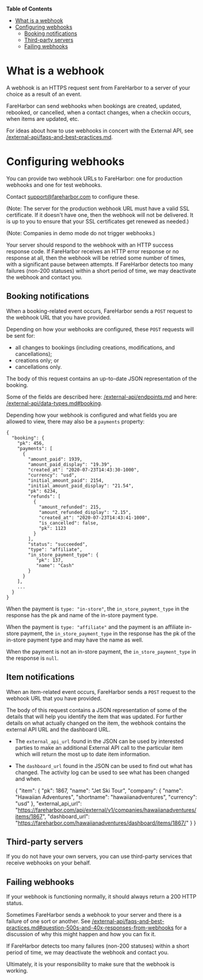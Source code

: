 **Table of Contents**

- [What is a webhook](#what-is-a-webhook)
- [Configuring webhooks](#configuring-webhooks)
    - [Booking notifications](#booking-notifications)
    - [Third-party servers](#third-party-servers)
    - [Failing webhooks](#failing-webhooks)

# What is a webhook

A webhook is an HTTPS request sent from FareHarbor to a server of your
choice as a result of an event.

FareHarbor can send webhooks when bookings are created, updated,
rebooked, or cancelled, when a contact changes, when a checkin occurs,
when items are updated,
etc.

For ideas about how to use webhooks in concert with the External API,
see [/external-api/faqs-and-best-practices.md](/external-api/faqs-and-best-practices.md).

# Configuring webhooks

You can provide two webhook URLs to FareHarbor: one for production
webhooks and one for test webhooks.

Contact <support@fareharbor.com> to configure these.

(Note: The server for the production webhook URL must have a valid SSL
certificate. If it doesn't have one, then the webhook will not be
delivered. It is up to you to ensure that your SSL certificates get
renewed as needed.)

(Note: Companies in demo mode do not trigger webhooks.)

Your server should respond to the webhook with an HTTP success
response code. If FareHarbor receives an HTTP error response or no
response at all, then the webhook will be retried some number of
times, with a significant pause between attempts. If FareHarbor detects
too many failures (non-200 statuses) within a short period of time, we
may deactivate the webhook and contact you.

## Booking notifications

When a booking-related event occurs, FareHarbor sends a `POST` request to
the webhook URL that you have provided.

Depending on how your webhooks are configured, these `POST` requests will be sent for:

* all changes to bookings (including creations, modifications, and cancellations);
* creations only; or
* cancellations only.

The body of this request contains an up-to-date JSON representation of
the booking.

Some of the fields are described here: [/external-api/endpoints.md](/external-api/endpoints.md) and
here: [/external-api/data-types.md#booking](/external-api/data-types.md#booking).

Depending how your webhook is configured and what fields you are
allowed to view, there may also be a `payments` property:

    {
      "booking": {
        "pk": 456,
        "payments": [
          {
            "amount_paid": 1939,
            "amount_paid_display": "19.39",
            "created_at": "2020-07-23T14:43:30-1000",
            "currency": "usd",
            "initial_amount_paid": 2154,
            "initial_amount_paid_display": "21.54",
            "pk": 6234,
            "refunds": [
              {
                "amount_refunded": 215,
                "amount_refunded_display": "2.15",
                "created_at": "2020-07-23T14:43:41-1000",
                "is_cancelled": false,
                "pk": 1123
              }
            ],
            "status": "succeeded",
            "type": "affiliate",
            "in_store_payment_type": {
               "pk": 137,
               "name": "Cash"
            }
          }
        ],
        ...
      }
    }

When the payment is `type: "in-store"`, the `in_store_payment_type` in
the response has the pk and name of the in-store payment type.

When the payment is `type: "affiliate"` and the payment is an
affiliate in-store payment, the `in_store_payment_type` in the
response has the pk of the in-store payment type and may have the name
as well.

When the payment is not an in-store payment, the
`in_store_payment_type` in the response is `null`.

## Item notifications

When an item-related event occurs, FareHarbor sends a `POST` request to
the webhook URL that you have provided.

The body of this request contains a JSON representation of
some of the details that will help you identify the item that
was updated. For further details on what actually changed on the item,
the webhook contains the external API URL and the dashboard URL.

* The `external_api_url` found in the JSON can be used by interested
parties to make an additional External API call to the particular item
which will return the most up to date item information.
* The `dashboard_url` found in the JSON can be used to find out what has
changed.  The activity log can be used to see what has been changed and when.

    {
      "item": {
        "pk": 1867,
        "name": "Jet Ski Tour",
        "company": {
          "name": "Hawaiian Adventures",
          "shortname": "hawaiianadventures",
          "currency": "usd"
        },
        "external_api_url": "https://fareharbor.com/api/external/v1/companies/hawaiianadventures/items/1867",
        "dashboard_url": "https://fareharbor.com/hawaiianadventures/dashboard/items/1867/"
      }
    }

## Third-party servers

If you do not have your own servers, you can use third-party services
that receive webhooks on your behalf.

## Failing webhooks

If your webhook is functioning normally, it should always return a 200
HTTP status.

Sometimes FareHarbor sends a webhook to your server and there is a
failure of one sort or another. See
[/external-api/faqs-and-best-practices.md#question-500s-and-40x-responses-from-webhooks](/external-api/faqs-and-best-practices.md#question-500s-and-40x-responses-from-webhooks)
for a discussion of why this might happen and how you can fix it.

If FareHarbor detects too many failures (non-200 statuses) within a
short period of time, we may deactivate the webhook and contact you.

Ultimately, it is your responsibility to make sure that the webhook
is working.
